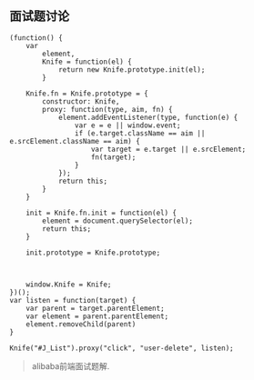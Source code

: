 ## 面试题讨论
	
	(function() {
		var
			element,
			Knife = function(el) {
				return new Knife.prototype.init(el);
			}

		Knife.fn = Knife.prototype = {
			constructor: Knife,
			proxy: function(type, aim, fn) {
				element.addEventListener(type, function(e) {
					var e = e || window.event;
					if (e.target.className == aim || e.srcElement.className == aim) {
						var target = e.target || e.srcElement;
						fn(target);
					}
				});
				return this;
			}
		}

		init = Knife.fn.init = function(el) {
			element = document.querySelector(el);
			return this;
		}

		init.prototype = Knife.prototype;



		window.Knife = Knife;
	})();
	var listen = function(target) {
		var parent = target.parentElement;
		var element = parent.parentElement;
		element.removeChild(parent)
	}

	Knife("#J_List").proxy("click", "user-delete", listen);
>alibaba前端面试题解.

